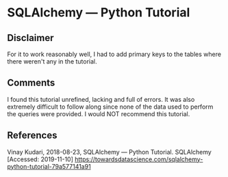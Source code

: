 SQLAlchemy — Python Tutorial
===============================================================================

## Disclaimer

For it to work reasonably well, I had to add primary keys to the tables where
there weren't any in the tutorial.

## Comments

I found this tutorial unrefined, lacking and full of errors. It was also
extremely difficult to follow along since none of the data used to perform the
queries were provided. I would NOT recommend this tutorial.

## References

Vinay Kudari, 2018-08-23, SQLAlchemy — Python Tutorial. SQLAlchemy 
[Accessed: 2019-11-10]
https://towardsdatascience.com/sqlalchemy-python-tutorial-79a577141a91

